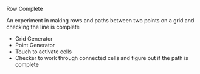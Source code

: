 Row Complete

An experiment in making rows and paths between two points on a grid and checking the line is complete
* Grid Generator
* Point Generator
* Touch to activate cells
* Checker to work through connected cells and figure out if the path is complete
